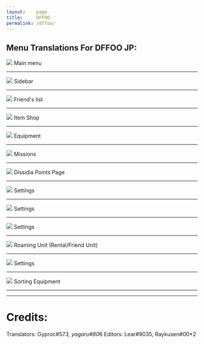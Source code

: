 ```yaml
---
layout:    page
title:     DFFOO
permalink: /dffoo/
---
```


Menu Translations For DFFOO JP:
-----------------------

![]({{site.baseurl}}/images/Untitled.png)
Main menu

-----------------------
![]({{site.baseurl}}/images/Untitled1.png)
Sidebar

-----------------------
![]({{site.baseurl}}/images/Untitled2.png)
Friend's list

-----------------------
![]({{site.baseurl}}/images/Untitled3.png)
Item Shop

-----------------------
![]({{site.baseurl}}/images/Untitled4.png)
Equipment

-----------------------
![]({{site.baseurl}}/images/Untitled5.png)
Missions

-----------------------
![]({{site.baseurl}}/images/Untitled7.png)
Dissidia Points Page

-----------------------
![]({{site.baseurl}}/images/Untitled6.png)
Settings

-----------------------
![]({{site.baseurl}}/images/Untitled8.png)
Settings

-----------------------
![]({{site.baseurl}}/images/Untitled9.png)
Settings

-----------------------
![]({{site.baseurl}}/images/Untitled10.png)
Roaming Unit (Rental/Friend Unit) 

-----------------------
![]({{site.baseurl}}/images/Untitled12.png)
Settings

-----------------------
![]({{site.baseurl}}/images/Untitled11.png)
Sorting Equipment

-----------------------

-----------------------
# Credits:

Translators: Gyproc#57*3, yagaru#80*6
Editors: Lear#9035, Raykusen#00*2
